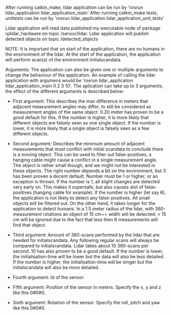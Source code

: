 After running catkin_make, lidar application can be run by 'rosrun lidar_application lidar_application_main'
After running catkin_make tests, unittests can be run by 'rosrun lidar_application lidar_application_unit_tests'

Lidar application will read data published my executable node of package rplidar_hardware on topic /sensor/lidar.
Lidar application will publish detected objects on topic /detected_objects

NOTE: It is important that on start of the application, there are no humans in the environment of the lidar. At the start of the application, the application will perform scan(s) of the environment initialscandata.

Arguments:
The application can also be given one or multiple arguments to change the behaviour of the application. An example of
calling the lidar application with argumens would be 'rosrun lidar_application lidar_application_main 0.2 3 10'. The aplication can take up to 3 arguments, the effect of the different arguments is described below:

- First argument: This describes the max difference in meters that adjacent measurement angles may differ, to still be considered as measurement angles of the same object. 0.20 meter has proven to be a good default for this. If the number is higher, it is more likely that different objects are falsely seen as one single object. If the number is lower, it is more likely that a single object is falsely seen as a few different objects.

- Second argument: Describes the minimum amount of adjacent measurements that must conflict with initial scandata to conclude there is a moving object. This can be used to filter out false-positives, a hanging cable might cause a conflict in a single measurement angle. The object is rather small though, and we might not be interested in these objects. The right number depends a bit on the environment, but 3 has been proven a decent default. Number must be 1 or higher, or an exception is thrown. If the number is 1, all slight changes are detected very early on. This makes it supersafe, but also causes alot of false-positives (hanging cable for example). If the number is higher (let say 6), the application is not likely to detect any false-positives. All small objects will be filtered out. On the other hand, it takes longer for the application to detect humans. In a 1.5 meter radius of the lidar, with 360-measurement rotations an object of 15 cm~+ width will be detected. < 15 cm will be ignored due to the fact that less then 6 measurements will find that object.

- Third argument: Amount of 360-scans performed by the lidar that are needed for initialscandata. Any following regular scans will always be compared to initialscandata. Lidar takes about 10 360-scans per second. 10 has also proven to be a good default. If the number is lower, the initialisation-time will be lower but the data will also be less detailed. If the number is higher, the initialisation-time will be longer but the initialscandata will also be more detailed.

- Fourth argument: Id of the sensor.
  
- Fifth argument: Position of the sensor in meters. Specify the x, y and z like this 0#0#0.

- Sixth argument: Rotation of the sensor. Specify the roll, pitch and yaw like this 0#0#0.